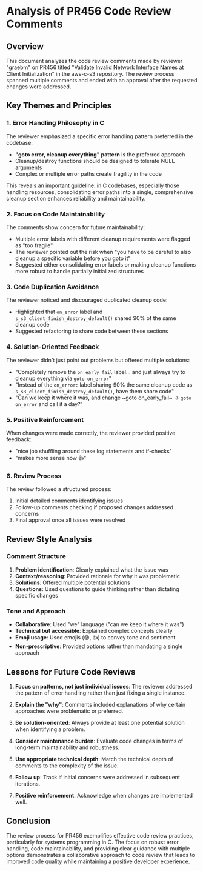 # Analysis of PR456 Code Review Comments

## Overview
This document analyzes the code review comments made by reviewer "graebm" on PR456 titled "Validate Invalid Network Interface Names at Client Initialization" in the aws-c-s3 repository. The review process spanned multiple comments and ended with an approval after the requested changes were addressed.

## Key Themes and Principles

### 1. Error Handling Philosophy in C

The reviewer emphasized a specific error handling pattern preferred in the codebase:

- **"goto error, cleanup everything" pattern** is the preferred approach
- Cleanup/destroy functions should be designed to tolerate NULL arguments
- Complex or multiple error paths create fragility in the code

This reveals an important guideline: in C codebases, especially those handling resources, consolidating error paths into a single, comprehensive cleanup section enhances reliability and maintainability.

### 2. Focus on Code Maintainability

The comments show concern for future maintainability:

- Multiple error labels with different cleanup requirements were flagged as "too fragile"
- The reviewer pointed out the risk when "you have to be careful to also cleanup a specific variable before you goto it"
- Suggested either consolidating error labels or making cleanup functions more robust to handle partially initialized structures

### 3. Code Duplication Avoidance

The reviewer noticed and discouraged duplicated cleanup code:

- Highlighted that `on_error` label and `s_s3_client_finish_destroy_default()` shared 90% of the same cleanup code
- Suggested refactoring to share code between these sections

### 4. Solution-Oriented Feedback

The reviewer didn't just point out problems but offered multiple solutions:

- "Completely remove the `on_early_fail` label... and just always try to cleanup everything via `goto on_error`"
- "Instead of the `on_error:` label sharing 90% the same cleanup code as `s_s3_client_finish_destroy_default()`, have them share code"
- "Can we keep it where it was, and change ~goto on_early_fail~ -> `goto on_error` and call it a day?"

### 5. Positive Reinforcement

When changes were made correctly, the reviewer provided positive feedback:
- "nice job shuffling around these log statements and if-checks"
- "makes more sense now 👍"

### 6. Review Process

The review followed a structured process:
1. Initial detailed comments identifying issues
2. Follow-up comments checking if proposed changes addressed concerns
3. Final approval once all issues were resolved

## Review Style Analysis

### Comment Structure
1. **Problem identification**: Clearly explained what the issue was
2. **Context/reasoning**: Provided rationale for why it was problematic
3. **Solutions**: Offered multiple potential solutions
4. **Questions**: Used questions to guide thinking rather than dictating specific changes

### Tone and Approach
- **Collaborative**: Used "we" language ("can we keep it where it was")
- **Technical but accessible**: Explained complex concepts clearly
- **Emoji usage**: Used emojis (😓, 👍) to convey tone and sentiment
- **Non-prescriptive**: Provided options rather than mandating a single approach

## Lessons for Future Code Reviews

1. **Focus on patterns, not just individual issues**: The reviewer addressed the pattern of error handling rather than just fixing a single instance.

2. **Explain the "why"**: Comments included explanations of why certain approaches were problematic or preferred.

3. **Be solution-oriented**: Always provide at least one potential solution when identifying a problem.

4. **Consider maintenance burden**: Evaluate code changes in terms of long-term maintainability and robustness.

5. **Use appropriate technical depth**: Match the technical depth of comments to the complexity of the issue.

6. **Follow up**: Track if initial concerns were addressed in subsequent iterations.

7. **Positive reinforcement**: Acknowledge when changes are implemented well.

## Conclusion

The review process for PR456 exemplifies effective code review practices, particularly for systems programming in C. The focus on robust error handling, code maintainability, and providing clear guidance with multiple options demonstrates a collaborative approach to code review that leads to improved code quality while maintaining a positive developer experience.